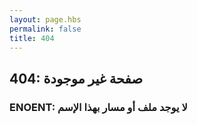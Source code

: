 ```yaml
---
layout: page.hbs
permalink: false
title: 404
---
```


## 404: صفحة غير موجودة

### ENOENT: لا يوجد ملف أو مسار بهذا الإسم
